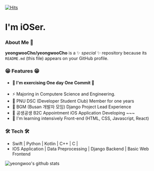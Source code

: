 
[![Hits](https://hits.seeyoufarm.com/api/count/incr/badge.svg?url=https%3A%2F%2Fgithub.com%2FyeongwooCho&count_bg=%23289CDD&title_bg=%23555555&icon=&icon_color=%232B2A2A&title=hits&edge_flat=false)](https://hits.seeyoufarm.com)


# I'm iOSer.


### About Me 👋 
**yeongwooCho/yeongwooCho** is a ✨ _special_ ✨ repository because its `README.md` (this file) appears on your GitHub profile.

### 😁 Features 😁
- #### 🌱 I'm exercising One day One Commit 🌱
- ⚡ Majoring in Computere Science and Engineering.
- 👯 PNU DSC (Developer Student Club) Member for one years
- 🔭 BGM (Busan 개발자 모임) Django Project Lead Experience
- 📱 공생공생 B2C Appointment iOS Application Developing ~~~
- 💪 I'm learning intensively Front-end (HTML, CSS, Javascript, React)


### 🛠 Tech 🛠
- Swift | Python | Kotlin | C++ | C |
- IOS Application | Data Preprocessing | Django Backend | Basic Web Frontend


![yeongwoo's github stats](https://github-readme-stats.vercel.app/api?username=yeongwooCho&show_icons=true)
